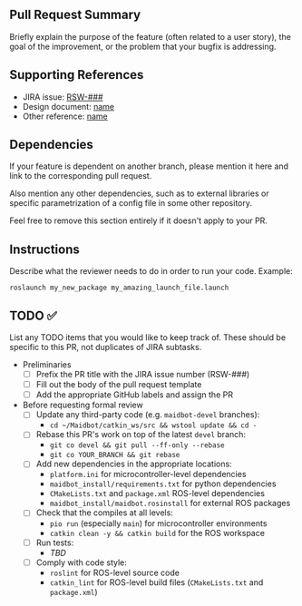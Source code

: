 ## Pull Request Summary

Briefly explain the purpose of the feature (often related to a user story),
the goal of the improvement, or the problem that your bugfix is addressing.

## Supporting References

- JIRA issue: [RSW-###](https://maidbot.atlassian.net/browse/RSW-###)
- Design document: [name](URL)
- Other reference: [name](URL)

## Dependencies

If your feature is dependent on another branch, please mention it here and link
to the corresponding pull request.

Also mention any other dependencies, such as to external libraries
or specific parametrization of a config file in some other repository.

Feel free to remove this section entirely if it doesn't apply to your PR.

## Instructions

Describe what the reviewer needs to do in order to run your code. Example:

```
roslaunch my_new_package my_amazing_launch_file.launch
```

## TODO :white_check_mark:

List any TODO items that you would like to keep track of.
These should be specific to this PR, not duplicates of JIRA subtasks.

- Preliminaries
  - [ ] Prefix the PR title with the JIRA issue number (RSW-###)
  - [ ] Fill out the body of the pull request template
  - [ ] Add the appropriate GitHub labels and assign the PR
- Before requesting formal review
  - [ ] Update any third-party code (e.g. `maidbot-devel` branches):
    - `cd ~/Maidbot/catkin_ws/src && wstool update && cd -`
  - [ ] Rebase this PR's work on top of the latest `devel` branch:
    - `git co devel && git pull --ff-only --rebase`
    - `git co YOUR_BRANCH && git rebase`
  - [ ] Add new dependencies in the appropriate locations:
    - `platform.ini` for microcontroller-level dependencies
    - `maidbot_install/requirements.txt` for python dependencies
    - `CMakeLists.txt` and `package.xml` ROS-level dependencies
    - `maidbot_install/maidbot.rosinstall` for external ROS packages
  - [ ] Check that the compiles at all levels:
    - `pio run` (especially `main`) for microcontroller environments
    - `catkin clean -y && catkin build` for the ROS workspace
  - [ ] Run tests:
    - *TBD*
  - [ ] Comply with code style:
    - `roslint` for ROS-level source code
    - `catkin_lint` for ROS-level build files (`CMakeLists.txt` and `package.xml`)
